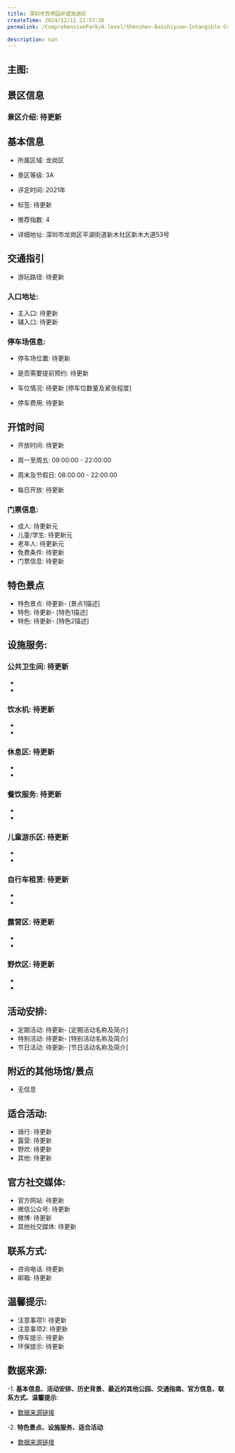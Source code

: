 ```yaml
---
title: 深圳市百师园非遗旅游区
createTime: 2024/12/11 21:57:36
permalink: /ComprehensivePark/A-level/Shenzhen-Baishiyuan-Intangible-Cultural-Heritage-Tourism-Area/

description: nan
---
```

## 主图:
<ImageCard
image="https://cn.bing.com/th?id=OHR.AlfanzinaLighthouse_ZH-CN9704515669_1920x1080.webp"
title= "深圳市百师园非遗旅游区"
description= ""
date="2024/12/11"
href="/"
author="sunshang-hl"
/>
## 景区信息
### 景区介绍: 待更新
## 基本信息

- 所属区域: 龙岗区

- 景区等级: 3A

- 评定时间: 2021年

- 标签: 待更新

- 推荐指数: 4

- 详细地址: 深圳市龙岗区平湖街道新木社区新木大道53号

## 交通指引

- 游玩路径: 待更新

### 入口地址:
- 主入口: 待更新
- 辅入口: 待更新
### 停车场信息:
- 停车场位置: 待更新

- 是否需要提前预约: 待更新

- 车位情况: 待更新 [停车位数量及紧张程度]

- 停车费用: 待更新

## 开馆时间
- 开放时间: 待更新

- 周一至周五: 09:00:00 - 22:00:00
- 周末及节假日: 08:00:00 - 22:00:00
- 每日开放: 待更新

### 门票信息:
- 成人: 待更新元
- 儿童/学生: 待更新元
- 老年人: 待更新元
- 免费条件: 待更新
- 门票信息: 待更新
## 特色景点
- 特色景点: 待更新- [景点1描述]
- 特色: 待更新- [特色1描述]
- 特色: 待更新- [特色2描述]
## 设施服务:
### 公共卫生间: 待更新
- 
- 
### 饮水机: 待更新
- 
- 
### 休息区: 待更新
- 
- 
### 餐饮服务: 待更新
- 
- 
### 儿童游乐区: 待更新
- 
- 
### 自行车租赁: 待更新
- 
- 
### 露营区: 待更新
- 
- 
### 野炊区: 待更新

- 
- 
## 活动安排:
- 定期活动: 待更新- [定期活动名称及简介]
- 特别活动: 待更新- [特别活动名称及简介]
- 节日活动: 待更新- [节日活动名称及简介]
## 附近的其他场馆/景点
- 无信息

## 适合活动:
- 骑行: 待更新
- 露营: 待更新
- 野炊: 待更新
- 其他: 待更新

## 官方社交媒体:
- 官方网站: 待更新
- 微信公众号: 待更新
- 微博: 待更新
- 其他社交媒体: 待更新

## 联系方式:
- 咨询电话: 待更新
- 邮箱: 待更新

## 温馨提示:
- 注意事项1: 待更新
- 注意事项2: 待更新
- 停车提示: 待更新
- 环保提示: 待更新

## 数据来源:
-1. **基本信息、活动安排、历史背景、最近的其他公园、交通指南、官方信息、联系方式、温馨提示**:
- [数据来源链接](待更新)

-2. **特色景点、设施服务、适合活动**:
- [数据来源链接](待更新)

